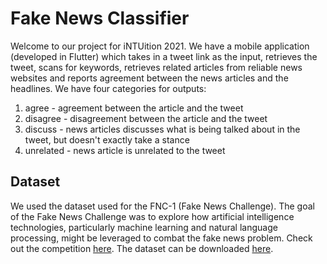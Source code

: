 # Fake News Classifier
Welcome to our project for iNTUition 2021. We have a mobile application (developed in Flutter) which takes in a tweet link as the input, retrieves the tweet, scans for keywords, retrieves related articles from reliable news websites and reports agreement between the news articles and the headlines. We have four categories for outputs:
1. agree - agreement between the article and the tweet
2. disagree - disagreement between the article and the tweet
3. discuss - news articles discusses what is being talked about in the tweet, but doesn't exactly take a stance
4. unrelated - news article is unrelated to the tweet 

## Dataset 
We used the dataset used for the FNC-1 (Fake News Challenge). The goal of the Fake News Challenge was to explore how artificial intelligence technologies, particularly machine learning and natural language processing, might be leveraged to combat the fake news problem. Check out the competition [here](http://www.fakenewschallenge.org/). The dataset can be downloaded [here](https://github.com/FakeNewsChallenge/fnc-1).
